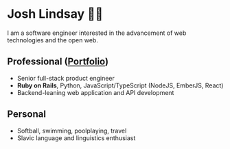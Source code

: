 # Josh Lindsay ✊🏾

I am a software engineer interested in the advancement of web technologies and the open web.


## Professional ([Portfolio](./PORTFOLIO.md))

- Senior full-stack product engineer
- **Ruby on Rails**, Python, JavaScript/TypeScript (NodeJS, EmberJS, React)
- Backend-leaning web application and API development


## Personal

- Softball, swimming, poolplaying, travel
- Slavic language and linguistics enthusiast
